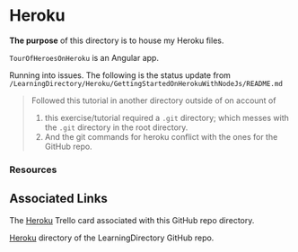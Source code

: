 # Heroku

**The purpose** of this directory is to house my Heroku files.

`TourOfHeroesOnHeroku` is an Angular app.

Running into issues. The following is the status update from `/LearningDirectory/Heroku/GettingStartedOnHerokuWithNodeJs/README.md`
>Followed this tutorial in another directory outside of on account of
>1. this exercise/tutorial required a `.git` directory; which messes with the `.git` directory in the root directory.
>2. And the git commands for heroku conflict with the ones for the GitHub repo.

### Resources


## Associated Links
The [Heroku](https://trello.com/c/9SRRsEWo/43-heroku) Trello card associated with this GitHub repo directory.

[Heroku](https://github.com/JamieBort/LearningDirectory/tree/master/Hosting/Heroku) directory of the LearningDirectory GitHub repo.